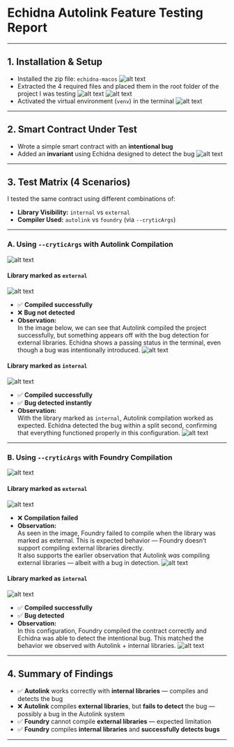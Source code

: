 # Echidna Autolink Feature Testing Report

---

## 1. Installation & Setup

- Installed the zip file: `echidna-macos`
![alt text](<Images/echidnamacos.png>)
- Extracted the 4 required files and placed them in the root folder of the project I was testing
![alt text](Images/echidna.png)
![alt text](Images/crytic-export.png)
- Activated the virtual environment (`venv`) in the terminal
![alt text](Images/venv.png)

---

## 2. Smart Contract Under Test

- Wrote a simple smart contract with an **intentional bug**
- Added an **invariant** using Echidna designed to detect the bug
![alt text](<Images/smart contract.png>)
---

## 3. Test Matrix (4 Scenarios)

I tested the same contract using different combinations of:

- **Library Visibility:** `internal` vs `external`
- **Compiler Used:** `autolink` vs `foundry` (via `--cryticArgs`)

---

### A. Using `--cryticArgs` with Autolink Compilation
![alt text](Images/autolink.png)

#### Library marked as `external`
![alt text](<Images/pragma solidity ~0.8.0;.png>)

- ✅ **Compiled successfully**
- ❌ **Bug not detected**
- **Observation:**  
  In the image below, we can see that Autolink compiled the project successfully, but something appears off with the bug detection for external libraries. Echidna shows a passing status in the terminal, even though a bug was intentionally introduced.
  ![alt text](<Images/failed test.png>)

#### Library marked as `internal`
![alt text](<Images/pragma solidity ^0.8.0;.png>)

- ✅ **Compiled successfully**
- ✅ **Bug detected instantly**
- **Observation:**  
  With the library marked as `internal`, Autolink compilation worked as expected. Echidna detected the bug within a split second, confirming that everything functioned properly in this configuration.
  ![alt text](<Images/internal autolink.png>)

---

### B. Using `--cryticArgs` with Foundry Compilation
![alt text](Images/foundry.png)

#### Library marked as `external`
![alt text](<Images/pragma solidity ~0.8.0;.png>)

- ❌ **Compilation failed**
- **Observation:**  
  As seen in the image, Foundry failed to compile when the library was marked as external. This is expected behavior — Foundry doesn’t support compiling external libraries directly.  
  It also supports the earlier observation that Autolink *was* compiling external libraries — albeit with a bug in detection.
  ![alt text](<Images/foundry external.png>)

#### Library marked as `internal`
![alt text](<Images/pragma solidity ^0.8.0;.png>)

- ✅ **Compiled successfully**
- ✅ **Bug detected**
- **Observation:**  
  In this configuration, Foundry compiled the contract correctly and Echidna was able to detect the intentional bug. This matched the behavior we observed with Autolink + internal libraries.
  ![alt text](<Images/foundry internal.png>)

---

## 4. Summary of Findings

- ✅ **Autolink** works correctly with **internal libraries** — compiles and detects the bug
- ❌ **Autolink** compiles **external libraries**, but **fails to detect** the bug — possibly a bug in the Autolink system
- ✅ **Foundry** cannot compile **external libraries** — expected limitation
- ✅ **Foundry** compiles **internal libraries** and **successfully detects bugs**

---
